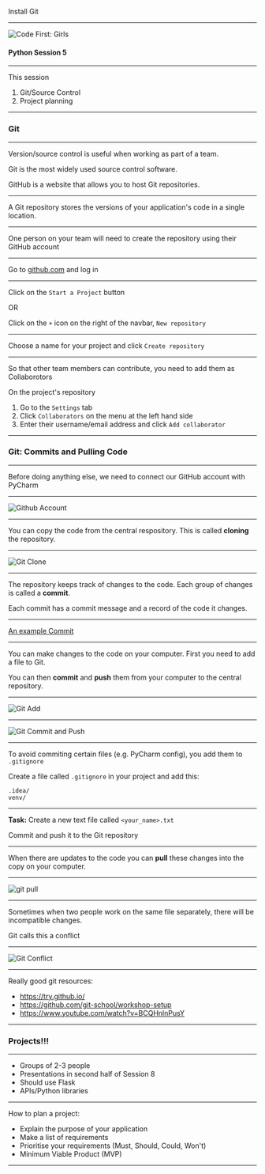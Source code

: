 Install Git

---

![Code First: Girls](images/logo_large.png)

#### Python Session 5

---

This session
1. Git/Source Control
1. Project planning

---

### Git

----

Version/source control is useful when working as part of a team.

Git is the most widely used source control software.

GitHub is a website that allows you to host Git repositories.

----

A Git repository stores the versions of your application's code in a single location.

----

One person on your team will need to create the repository using their GitHub account

----

Go to [github.com](http://www.github.com) and log in

----

Click on the `Start a Project` button

OR

Click on the `+` icon on the right of the navbar, `New repository`

----

Choose a name for your project and click `Create repository`

----

So that other team members can contribute, you need to add them as Collaborotors

On the project's repository
1. Go to the `Settings` tab
1. Click `Collaborators` on the menu at the left hand side
1. Enter their username/email address and click `Add collaborator`

---

### Git: Commits and Pulling Code
----

Before doing anything else, we need to connect our GitHub account with PyCharm

----

![Github Account](gifs/github_account.gif)

----

You can copy the code from the central respository. This is called **cloning** the repository.

----

![Git Clone](gifs/git_clone.gif)

----

The repository keeps track of changes to the code. Each group of changes is called a **commit**.

Each commit has a commit message and a record of the code it changes.

----

[An example Commit](https://github.com/craigargh/cfg-python/commit/57ae352f7211b9584369a4caf154d0bc903a70f9)

----

You can make changes to the code on your computer. First you need to add a file to Git.

You can then **commit** and **push** them from your computer to the central repository.

----

![Git Add](gifs/git_add.gif)

----

![Git Commit and Push](gifs/git_commit_push.gif)

----

To avoid commiting certain files (e.g. PyCharm config), you add them to `.gitignore`

Create a file called `.gitignore` in your project and add this:

```
.idea/
venv/
```
----

**Task:** Create a new text file called `<your_name>.txt`

Commit and push it to the Git repository

----

When there are updates to the code you can **pull** these changes into the copy on your computer.

----

![git pull](gifs/git_pull.gif)

----

Sometimes when two people work on the same file separately, there will be incompatible changes.

Git calls this a conflict

----

![Git Conflict](gifs/git_conflict.gif)

----

Really good git resources:
- https://try.github.io/
- https://github.com/git-school/workshop-setup
- https://www.youtube.com/watch?v=BCQHnlnPusY

---

### Projects!!!

----

- Groups of 2-3 people
- Presentations in second half of Session 8
- Should use Flask
- APIs/Python libraries

----

How to plan a project:
- Explain the purpose of your application
- Make a list of requirements
- Prioritise your requirements (Must, Should, Could, Won't)
- Minimum Viable Product (MVP)

---
